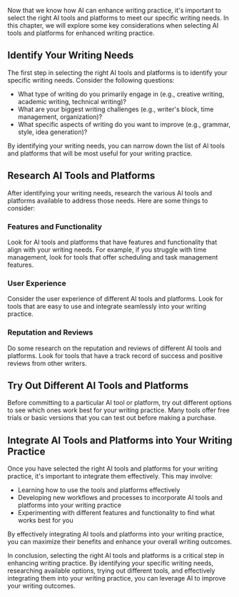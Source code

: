 
Now that we know how AI can enhance writing practice, it's important to select the right AI tools and platforms to meet our specific writing needs. In this chapter, we will explore some key considerations when selecting AI tools and platforms for enhanced writing practice.

Identify Your Writing Needs
---------------------------

The first step in selecting the right AI tools and platforms is to identify your specific writing needs. Consider the following questions:

* What type of writing do you primarily engage in (e.g., creative writing, academic writing, technical writing)?
* What are your biggest writing challenges (e.g., writer's block, time management, organization)?
* What specific aspects of writing do you want to improve (e.g., grammar, style, idea generation)?

By identifying your writing needs, you can narrow down the list of AI tools and platforms that will be most useful for your writing practice.

Research AI Tools and Platforms
-------------------------------

After identifying your writing needs, research the various AI tools and platforms available to address those needs. Here are some things to consider:

### Features and Functionality

Look for AI tools and platforms that have features and functionality that align with your writing needs. For example, if you struggle with time management, look for tools that offer scheduling and task management features.

### User Experience

Consider the user experience of different AI tools and platforms. Look for tools that are easy to use and integrate seamlessly into your writing practice.

### Reputation and Reviews

Do some research on the reputation and reviews of different AI tools and platforms. Look for tools that have a track record of success and positive reviews from other writers.

Try Out Different AI Tools and Platforms
----------------------------------------

Before committing to a particular AI tool or platform, try out different options to see which ones work best for your writing practice. Many tools offer free trials or basic versions that you can test out before making a purchase.

Integrate AI Tools and Platforms into Your Writing Practice
-----------------------------------------------------------

Once you have selected the right AI tools and platforms for your writing practice, it's important to integrate them effectively. This may involve:

* Learning how to use the tools and platforms effectively
* Developing new workflows and processes to incorporate AI tools and platforms into your writing practice
* Experimenting with different features and functionality to find what works best for you

By effectively integrating AI tools and platforms into your writing practice, you can maximize their benefits and enhance your overall writing outcomes.

In conclusion, selecting the right AI tools and platforms is a critical step in enhancing writing practice. By identifying your specific writing needs, researching available options, trying out different tools, and effectively integrating them into your writing practice, you can leverage AI to improve your writing outcomes.
